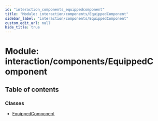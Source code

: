 ```yaml
---
id: "interaction_components_equippedcomponent"
title: "Module: interaction/components/EquippedComponent"
sidebar_label: "interaction/components/EquippedComponent"
custom_edit_url: null
hide_title: true
---
```


# Module: interaction/components/EquippedComponent

## Table of contents

### Classes

- [EquippedComponent](../classes/interaction_components_equippedcomponent.equippedcomponent.md)
